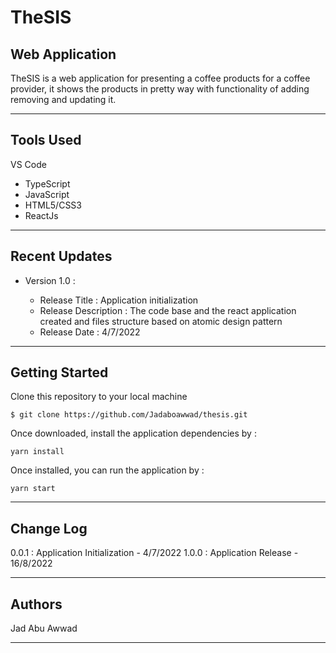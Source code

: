 # TheSIS

## Web Application

TheSIS is a web application for presenting a coffee products for a coffee provider, it shows the products in pretty way
with functionality of adding removing and updating it.

---

## Tools Used

VS Code

- TypeScript
- JavaScript
- HTML5/CSS3
- ReactJs

---

## Recent Updates

- Version 1.0 :

  - Release Title : Application initialization
  - Release Description : The code base and the react application created and files structure based on atomic design pattern
  - Release Date : 4/7/2022

---

## Getting Started

Clone this repository to your local machine

```
$ git clone https://github.com/Jadaboawwad/thesis.git
```

Once downloaded, install the application dependencies by :

```
yarn install
```

Once installed, you can run the application by :

```
yarn start
```

---

## Change Log

0.0.1 : Application Initialization - 4/7/2022
1.0.0 : Application Release - 16/8/2022

---

## Authors

Jad Abu Awwad

---
